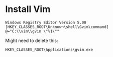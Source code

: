 # Install Vim

~~~reg
Windows Registry Editor Version 5.00
[HKEY_CLASSES_ROOT\Unknown\shell\Gvim\command]
@="C:\\vim\\gvim \"%1\""
~~~

Might need to delete this:

~~~
HKEY_CLASSES_ROOT\Applications\gvim.exe
~~~
